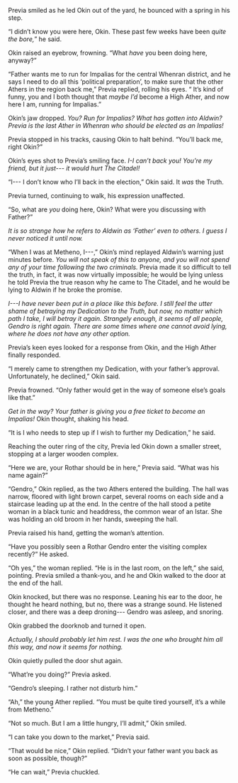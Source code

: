 Previa smiled as he led Okin out of the yard, he bounced with a spring in his step.

“I didn’t know you were here, Okin.  These past few weeks have been *quite the bore,*” he said.

Okin raised an eyebrow, frowning. “What *have* you been doing here, anyway?”

“Father wants me to run for Impalias for the central Whenran district, and he says I need to do all this ‘political preparation’, to make sure that the other Athers in the region back me,” Previa replied, rolling his eyes. “ It’s kind of funny, you and I both thought that _maybe I’d_ become a High Ather, and now here I am, running for Impalias.”

Okin’s jaw dropped.  *You?  Run for Impalias? What has gotten into Aldwin? Previa is the last Ather in Whenran who should be elected as an Impalias!*

Previa stopped in his tracks, causing Okin to halt behind.  “You’ll back me, right Okin?” 

Okin’s eyes shot to Previa’s smiling face.  *I-I can’t back you!  You’re my friend, but it just--- it would hurt The Citadel!*

“I--- I don’t know who I’ll back in the election,” Okin said. It *was* the Truth.

Previa turned, continuing to walk, his expression unaffected.

“So, what are *you* doing here, Okin?  What were you discussing with Father?”

*It is so strange how he refers to Aldwin as ‘Father’ even to others. I guess I never noticed it until now.*

“When I was at Metheno, I---,” Okin’s mind replayed Aldwin’s warning just minutes before.  *You will not speak of this to anyone, and you will not spend any of your time following the two criminals.*  Previa made it so difficult to tell the truth, in fact, it was now virtually impossible; he would be lying unless he told Previa the true reason why he came to The Citadel, and he would be lying to Aldwin if he broke the promise. 

*I---I have never been put in a place like this before. I still feel the utter shame of betraying my Dedication to the Truth, but now, no matter which path I take, I will betray it again. Strangely enough, it seems of all people, Gendro is right again. There are some times where one cannot avoid lying, where he does not have any other option.*

Previa’s keen eyes looked for a response from Okin, and the High Ather finally responded.

“I merely came to strengthen my Dedication, with your father’s approval. Unfortunately, he declined,” Okin said.

Previa frowned. “Only father would get in the way of someone else’s goals like that.”

*Get in the way?  Your father is giving you a free ticket to become an Impalias!* Okin thought, shaking his head. 

“It is I who needs to step up if I wish to further my Dedication,” he said.

Reaching the outer ring of the city, Previa led Okin down a smaller street, stopping at a larger wooden complex.

“Here we are, your Rothar should be in here,” Previa said. “What was his name again?”  

“Gendro,” Okin replied, as the two Athers entered the building.  The hall was narrow, floored with light brown carpet, several rooms on each side and a staircase leading up at the end.  In the centre of the hall stood a petite woman in a black tunic and headdress, the common wear of an Istar.  She was holding an old broom in her hands, sweeping the hall.

Previa raised his hand, getting the woman’s attention.

“Have you possibly seen a Rothar Gendro enter the visiting complex recently?” He asked.

“Oh yes,” the woman replied.  “He is in the last room, on the left,” she said, pointing.  Previa smiled a thank-you, and he and Okin walked to the door at the end of the hall.

Okin knocked, but there was no response.  Leaning his ear to the door, he thought he heard nothing, but no, there was a strange sound.  He listened closer, and there was a deep droning--- Gendro was asleep, and snoring.  

Okin grabbed the doorknob and turned it open.

*Actually, I should probably let him rest. I was the one who brought him all this way, and now it seems for nothing.*

Okin quietly pulled the door shut again.

“What’re you doing?” Previa asked.

“Gendro’s sleeping.  I rather not disturb him.”

“Ah,” the young Ather replied.  “You must be quite tired yourself,  it’s a while from Metheno.”

“Not so much. But I am a little hungry, I’ll admit,” Okin smiled.

“I can take you down to the market,” Previa said. 

“That would be nice,” Okin replied.  “Didn’t your father want you back as soon as possible, though?” 

“He can wait,” Previa chuckled. 




